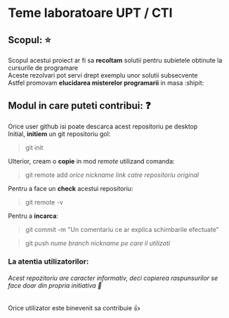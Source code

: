 # Teme laboratoare UPT / CTI

## Scopul: :star:
Scopul acestui proiect ar fi sa **recoltam** solutii pentru subietele obtinute la cursurile de programare<br/>
Aceste rezolvari pot servi drept exemplu unor solutii subsecvente<br/>
Astfel promovam **elucidarea misterelor programarii** in masa :shipit: <br/>

## Modul in care puteti contribui: :question: <br/>
Orice user github isi poate descarca acest repositoriu pe desktop <br/>
Initial, **initiem** un git repositoriu gol: <br/>
> git init <br/>

Ulterior, cream o **copie** in mod _remote_ utilizand comanda: <br/>
> git remote add _orice nickname_ _link catre repositoriu original_ <br/>

Pentru a face un **check** acestui repositoriu: <br/>
> git remote -v <br/>

Pentru a **incarca**: <br/>
> git commit -m "Un comentariu ce ar explica schimbarile efectuate" <br/>

> git push _nume branch_ _nickname pe care il utilizati_ <br/>

### La atentia utilizatorilor:
###### *Acest repozitoriu are caracter informativ*, deci copierea raspunsurilor se face doar din propria initiativa :raised_hands: <br/>

Orice utilizator este binevenit sa contribuie :+1:
